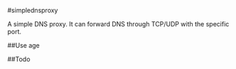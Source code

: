 #simplednsproxy

A simple DNS proxy. It can forward DNS through TCP/UDP with the specific port.

##Use age

##Todo

